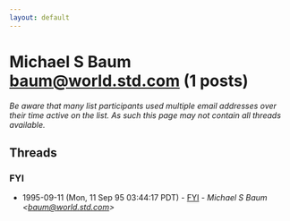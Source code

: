 ```yaml
---
layout: default
---
```


# Michael S Baum <baum@world.std.com> (1 posts)

_Be aware that many list participants used multiple email addresses over their time active on the list. As such this page may not contain all threads available._

## Threads

### FYI
+ 1995-09-11 (Mon, 11 Sep 95 03:44:17 PDT) - [FYI](/archive/1995/09/a88483d605d2b5469f5af2d0bdd9ea327be1f9dcdceebfd4c3e455ff1a9cf439) - _Michael S Baum \<baum@world.std.com\>_

